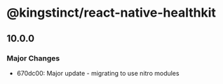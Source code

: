 # @kingstinct/react-native-healthkit

## 10.0.0

### Major Changes

- 670dc00: Major update - migrating to use nitro modules
